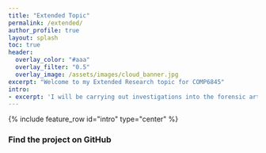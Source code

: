 ```yaml
---
title: "Extended Topic"
permalink: /extended/
author_profile: true
layout: splash
toc: true 
header:
  overlay_color: "#aaa"
  overlay_filter: "0.5"
  overlay_image: /assets/images/cloud_banner.jpg
excerpt: "Welcome to my Extended Research topic for COMP6845"
intro: 
- excerpt: 'I will be carrying out investigations into the forensic artefacts created by consumer cloud-storage software solutions, as well as developing tools and plugins to automate the process of extracting data and metadata from installations of cloud storage solutions'
---
```

{% include feature_row id="intro" type="center" %}

<div class="feature__item--center">
<h3><a href="https://github.com/HoganRichardson/dropboxforensics" style="text-decoration: none"><i class="fab fa-github"></i> Find the project on GitHub</a></h3>
</div>
